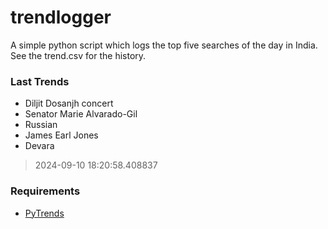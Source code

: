 # trendlogger
A simple python script which logs the top five searches of the day in India.<br>See the trend.csv for the history.<br>

<!-- Last Trends -->
### Last Trends
* Diljit Dosanjh concert
* Senator Marie Alvarado-Gil
* Russian
* James Earl Jones
* Devara
> 2024-09-10 18:20:58.408837

<!-- Requirements -->
### Requirements
* [PyTrends](https://github.com/dreyco676/pytrends)
